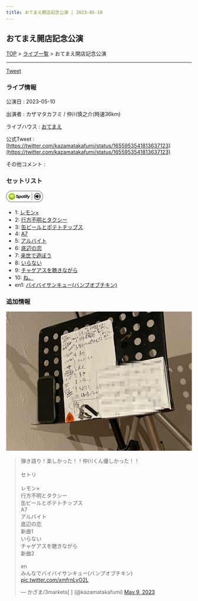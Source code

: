 ```yaml
---
title: おてまえ開店記念公演 | 2023-05-10
---
```

## おてまえ開店記念公演

[TOP](/setlist/) > [ライブ一覧](lives.html) > おてまえ開店記念公演

___

<a href="https://twitter.com/share?ref_src=twsrc%5Etfw" data-text="3markets[ ]セットリスト > おてまえ開店記念公演" class="twitter-share-button" data-via="3markets" data-hashtags="3markets" data-related="3markets" data-show-count="false">Tweet</a>

### ライブ情報

公演日
:    2023-05-10

出演者
:    カザマタカフミ / 仲川慎之介(時速36km)

ライブハウス
:    [おてまえ](livehouse058.html)

公式Tweet
:    [https://twitter.com/kazamatakafumi/status/1655953541813637123](https://twitter.com/kazamatakafumi/status/1655953541813637123)

その他コメント
:    

### セットリスト


[![play with spotify](images/spotify-icon.png)](https://open.spotify.com/playlist/3PdhSFHxrPHnD0xYdoG55P)



*  1: [レモン×](song003.html)
*  2: [行方不明とタクシー](song039.html)
*  3: [缶ビールとポテトチップス](song043.html)
*  4: [A7](song073.html)
*  5: [アルバイト](song042.html)
*  6: [底辺の恋](song008.html)
*  7: [来世で遊ぼう](song075.html)
*  8: [いらない](song078.html)
*  9: [チャゲアスを聴きながら](song070.html)
*  10: [ね。](song076.html)
*  en1: [バイバイサンキュー(バンプオブチキン)](song077.html)


### 追加情報

[![セトリ画像](images/066.jpg)](images/066.jpg)


<blockquote class="twitter-tweet"><p lang="ja" dir="ltr">弾き語り！楽しかった！！仲川くん優しかった！！<br><br>セトリ<br><br>レモン×<br>行方不明とタクシー<br>缶ビールとポテトチップス<br>A7<br>アルバイト<br>底辺の恋<br>新曲1<br>いらない<br>チャゲアスを聴きながら<br>新曲2<br><br>en<br>みんなでバイバイサンキュー(バンプオブチキン) <a href="https://t.co/xmfrnLyO2L">pic.twitter.com/xmfrnLyO2L</a></p>&mdash; かざま/3markets[ ] (@kazamatakafumi) <a href="https://twitter.com/kazamatakafumi/status/1655953541813637123?ref_src=twsrc%5Etfw">May 9, 2023</a></blockquote>
<script async src="https://platform.twitter.com/widgets.js" charset="utf-8"></script>




<script async src="https://platform.twitter.com/widgets.js" charset="utf-8"></script>